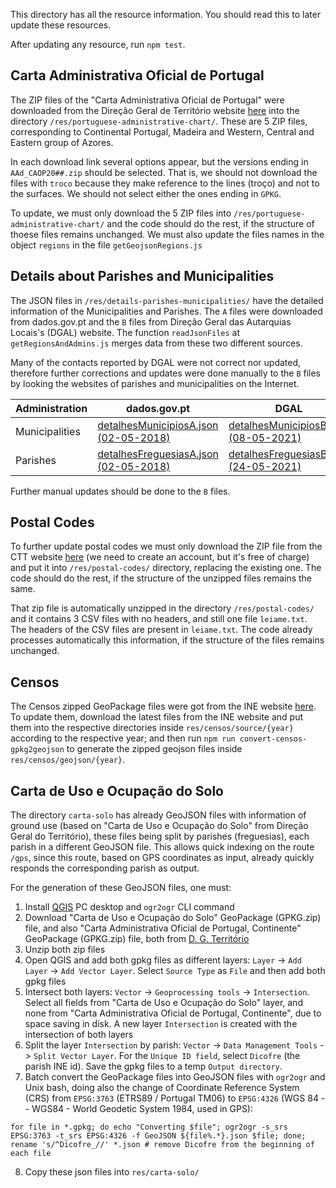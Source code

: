 This directory has all the resource information. You should read this to later update these resources.

After updating any resource, run `npm test`.

## Carta Administrativa Oficial de Portugal

The ZIP files of the "Carta Administrativa Oficial de Portugal" were downloaded from the Direção Geral de Território website [here](https://www.dgterritorio.gov.pt/dados-abertos) into the directory `/res/portuguese-administrative-chart/`. These are 5 ZIP files, corresponding to Continental Portugal, Madeira and Western, Central and Eastern group of Azores.

In each download link several options appear, but the versions ending in `AAd_CAOP20##.zip` should be selected.
That is, we should not download the files with `troco` because they make reference to the lines (troço) and not to the surfaces.
We should not select either the ones ending in `GPKG`.

To update, we must only download the 5 ZIP files into `/res/portuguese-administrative-chart/` and the code should do the rest, if the structure of thoese files remains unchanged. We must also update the files names in the object `regions` in the file `getGeojsonRegions.js`

## Details about Parishes and Municipalities

The JSON files in `/res/details-parishes-municipalities/` have the detailed information of the Municipalities and Parishes. The `A` files were downloaded from dados.gov.pt and the `B` files from Direção Geral das Autarquias Locais's (DGAL) website. The function `readJsonFiles` at `getRegionsAndAdmins.js` merges data from these two different sources.

Many of the contacts reported by DGAL were not correct nor updated, therefore further corrections and updates were done manually to the `B` files by looking the websites of parishes and municipalities on the Internet.

| Administration | dados.gov.pt | DGAL |
| -------------- | ----------- | --------------|
| Municipalities | [detalhesMunicipiosA.json (02-05-2018)](https://dados.gov.pt/pt/datasets/municipios-dados-gerais/) | [detalhesMunicipiosB.json (08-05-2021)](http://www.portalautarquico.dgal.gov.pt/pt-PT/administracao-local/entidades-autarquicas/municipios/) |
| Parishes   | [detalhesFreguesiasA.json (02-05-2018)](https://dados.gov.pt/pt/datasets/freguesias-dados-gerais/)  | [detalhesFreguesiasB.json (24-05-2021)](http://www.portalautarquico.dgal.gov.pt/pt-PT/administracao-local/entidades-autarquicas/freguesias/) |

Further manual updates should be done to the `B` files.

## Postal Codes

To further update postal codes we must only download the ZIP file from the CTT website [here](https://www.ctt.pt/feapl_2/app/restricted/postalCodeSearch/postalCodeDownloadFiles.jspx) (we need to create an account, but it's free of charge) and put it into `/res/postal-codes/` directory, replacing the existing one. The code should do the rest, if the structure of the unzipped files remains the same.

That zip file is automatically unzipped in the directory `/res/postal-codes/` and it contains 3 CSV files with no headers, and still one file `leiame.txt`. The headers of the CSV files are present in `leiame.txt`. The code already processes automatically this information, if the structure of the files remains unchanged.

## Censos

The Censos zipped GeoPackage files were got from the INE website [here](https://mapas.ine.pt/download/index2011.phtml). To update them, download the latest files from the INE website and put them into the respective directories inside `res/censos/source/{year}` according to the respective year; and then run `npm run convert-censos-gpkg2geojson` to generate the zipped geojson files inside `res/censos/geojson/{year}`.

## Carta de Uso e Ocupação do Solo

The directory `carta-solo` has already GeoJSON files with information of ground use (based on "Carta de Uso e Ocupação do Solo" from Direção Geral do Território), these files being split by parishes (freguesias), each parish in a different GeoJSON file. This allows quick indexing on the route `/gps`, since this route, based on GPS coordinates as input, already quickly responds the corresponding parish as output.

For the generation of these GeoJSON files, one must:
 1. Install [QGIS](https://qgis.org/en/site/forusers/download.html) PC desktop and `ogr2ogr` CLI command
 2. Download "Carta de Uso e Ocupação do Solo" GeoPackage (GPKG.zip) file, and also "Carta Administrativa Oficial de Portugal, Continente" GeoPackage (GPKG.zip) file, both from [D. G. Território](https://www.dgterritorio.gov.pt/dados-abertos)
 3. Unzip both zip files
 4. Open QGIS and add both gpkg files as different layers: `Layer` -> `Add Layer` -> `Add Vector Layer`. Select `Source Type` as `File` and then add both gpkg files
 5. Intersect both layers: `Vector` -> `Geoprocessing tools` -> `Intersection`. Select all fields from "Carta de Uso e Ocupação do Solo" layer, and none from "Carta Administrativa Oficial de Portugal, Continente", due to space saving in disk. A new layer `Intersection` is created with the intersection of both layers
 6. Split the layer `Intersection` by parish: `Vector` -> `Data Management Tools` -> `Split Vector Layer`. For the `Unique ID field`, select `Dicofre` (the parish INE id). Save the gpkg files to a temp `Output directory`.
 7. Batch convert the GeoPackage files into GeoJSON files with `ogr2ogr` and Unix bash, doing also the change of Coordinate Reference System (CRS) from `EPSG:3763` (ETRS89 / Portugal TM06) to `EPSG:4326` (WGS 84 -- WGS84 - World Geodetic System 1984, used in GPS):
```
for file in *.gpkg; do echo "Converting $file"; ogr2ogr -s_srs EPSG:3763 -t_srs EPSG:4326 -f GeoJSON ${file%.*}.json $file; done;
rename 's/^Dicofre_//' *.json # remove Dicofre from the beginning of each file
```
  8. Copy these json files into `res/carta-solo/`
